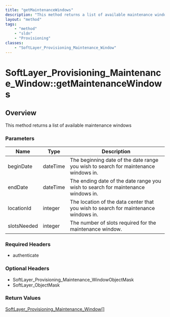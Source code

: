 ```yaml
---
title: "getMaintenanceWindows"
description: "This method returns a list of available maintenance windows"
layout: "method"
tags:
    - "method"
    - "sldn"
    - "Provisioning"
classes:
    - "SoftLayer_Provisioning_Maintenance_Window"
---
```

# SoftLayer_Provisioning_Maintenance_Window::getMaintenanceWindows
## Overview 
This method returns a list of available maintenance windows 

### Parameters 
|Name | Type | Description |
| --- | --- | --- |
|beginDate| dateTime| The beginning date of the date range you wish to search for maintenance windows in.|
|endDate| dateTime| The ending date of the date range you wish to search for maintenance windows in.|
|locationId| integer| The location of the data center that you wish to search for maintenance windows in.|
|slotsNeeded| integer| The number of slots required for the maintenance window.|


### Required Headers
* authenticate

### Optional Headers
* SoftLayer_Provisioning_Maintenance_WindowObjectMask
* SoftLayer_ObjectMask

### Return Values
<a href='/reference/datatypes/SoftLayer_Provisioning_Maintenance_Window'>SoftLayer_Provisioning_Maintenance_Window[] </a>

